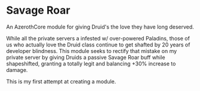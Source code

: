 # Savage Roar

An AzerothCore module for giving Druid's the love they have long deserved.

While all the private servers a infested w/ over-powered Paladins, those of us who actually love the Druid class continue to get shafted by 20 years of developer blindness.  This module seeks to rectify that mistake on my private server by giving Druids a passive Savage Roar buff while shapeshifted, granting a totally legit and balancing +30% increase to damage.

This is my first attempt at creating a module.